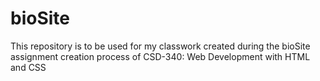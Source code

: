 # bioSite
This repository is to be used for my classwork created during the bioSite assignment creation process of CSD-340: Web Development with HTML and CSS
